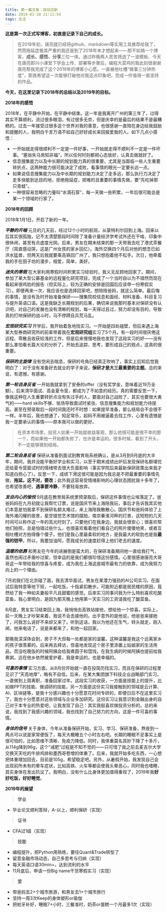 ```yaml
---
title: 第一篇文章：辞旧迎新
date: 2019-01-20 21:11:54
tags: 生活
---
```


 **这是第一次正式写博客，初衷是记录下自己的成长。** 

> 在2018年初，唐亮就已经将github、markdown等实用工具推荐给我了，然而拖延症极其严重的我还是到了2018年末才想起来——那不如搞一个博客，**成长、感悟、分享**三位一体。通过昨晚两人苦苦筛选了一波模板、今天在唐亮即兴小课堂下学会上传、部署等步骤后，编程大菜鸡的我此刻很谢谢唐亮帮我完成了这个2019年的博客小心愿。一直被他吐槽“做事三分钟热度”，那我希望这一次能够打破他对我这点印象吧，完成一件值得一直坚持的作品。

**今天，在这里记录下2018年的总结以及2019年的目标。**

**2018年的感悟**

2018年，在平静中开始，在平静中结束。这一年是我离开广州的第三年了，过得其实不算顺利，流过很多眼泪，有过很多无奈，但是庆幸的是最后的结果不是最糟糕的。过去一年接受过很多这个世界对我的善意，也很感谢一直陪在身边给我鼓励和提醒的人，我明白千言万语不如自己好好成长来回报爱我的人。如下几点小感悟：

* 一开始就走得很顺利不一定是一件好事，一开始就走得不顺利不一定是一件坏事。“塞翁失马焉知非福”，所以任何时刻都把心态放好，认真去做就好了。
* 信息搜集能力以及中长期的规划能力真的很重要，尤其是当面临一些人生重要转折点，这两种能力很可能决定了成败，看事情的眼光一定要长远一点。
* 如果说信息搜集能力以及中长期的规划能力决定了走多远，那么执行力决定了走多快能到达目的地，拒绝拖延症，把难的且重要的事情先做，要“先吃掉那只青蛙”。
* 一种很容易忽略的力量叫“水滴石穿”，每一天做一些积累，一年后很可能会是某一个领域的行家了。

**2018年的回顾**

2018年1月1日，开启了新的一年。

***平静的开端***
元旦的几天前，经过12个小时的航班，从蒙特利尔回到上海。回来以后其实很孤独，记不太清楚那段时间除了准备计量经济学考试外还在干啥，印象中很休闲，甚至有点虚度光阴。后来，男友在期末结束的那一天带我去吃了港式茶餐厅（简直感动哭，这是广州女孩的家乡回忆）。海外交换四个月后对他的想念已如洪水猛兽，但两天后我就要乘高铁回广州了，我只想抱着他不松手。次日，他牵着我的手在田子坊的漫步，相爱，简单，美好。

***迷失的寒假***
在大家利用寒假时间积累实习经验时，我义无反顾地回家了。期间，参加了某大型公募基金的远程量化研究项目，完成了一个当时自以为不错然而现在看起来很鸡肋的报告（但实际上，较为正确的安排是回国后应该申一份寒假实习）。即便再来一次，我应该也是选择回家吧，想陪陪爸妈，就这么简单。最后悔的事情，是没有及时开始准备保研——搜集院校信息和面经、材料准备、科目复习与提升英语口语。这是我缺乏长期规划的后果，确切来说我那时基本对保研没有认识吧，对自己的发展也没有清晰的规划，每一天得过且过，努力却没有目的，导致真的打响保研的战斗时，马不停蹄且兵荒马乱。

***宏观研究实习***
开学后，我开始着急地找实习。一开始是四处碰壁，但后来遇上海某大型券商研究所的前辈带着我在**宏观研究组**实习了5个月。有一段时间很厌倦这远程、零散且收获较浅的工作，但是后来慢慢地我也发现了这段实习的好——没有那么害怕看长篇大论的分析了，开始去追踪、思考，要形成自己的观点，这真的很重要。

***保研的主旋律***
没有空闲去喘息，保研的号角已经真正吹响了，事实上后知后觉我明白了：对于没有准备好去就业的学子来说，**保研才是大三最重要的主题**。总的来说，有遗憾，有感谢。

***第一轮自身反省***
一开始我就拿到了安泰的offer（没有奖学金，意味着近19万全额）。后来清华面试、高金夏令营，都成为了不如意的经历。真的需要反思一下，像我这种在人生重要转折点没有失过手的人，要面对自己战败了，其实也要很大勇气的——hard skills不够、怯场导致面试时紧张、信息搜集能力和规划能力待提高。甚至在预录取后一段时间我还时不时想：如果提早准备，那么结局会不会很不一样。半年后，我也想通了，知足常乐，起码不用被逼着去找工作，心里有遗憾是我一定要承认的事情——原本我可以做的更好。

>在资本市场里，投资人如果一开始就收益客观，那么他很可能是很不幸的那一个，而如果他一开始都失败了，也许是幸运的。很多时候，看到了开头，不一定能够猜到结局。

***第二轮自身反省***
保研从准备到面试到教育局系统确认，是从3月到9月底的大半年，期间，我并没能平衡好学业和实习，以至于期末成绩出炉后发现保研名额堪忧还给夏令营面试时的情绪带去很大负面影响（事实学院后来最新保研政策出来我才知道白担心了）。反思一下，成绩下滑这很可能是因为我总是不把最重要的事情先做，**拖延，这不对，要改**；此外我这容易受情绪影响的心理状态困扰我十多年了，也希望改善吧，**遇事要冷静**，不要轻易放弃。

***发自内心的愉悦***
9月底在教育局系统里预录取后，保研这件事情也尘埃落定了。爸爸妈妈在九月初就让我帮忙订票，说是国庆节来上海陪我玩，事后才告诉我其实他们本意是怕我拿不到保研名额太难过，来上海陪我散散心。国庆节和爸妈体验了上海外滩闪耀的夜景，星空错觉艺术馆的摆拍，南京秦淮河畔的灯景，这短短的几天时间可以称作这一年的高光时刻了。只要他们在我身边，我就会很安心；很喜欢帮他们拍照，总是怕错过些什么，也很喜欢看着他们看自己的照片傻傻地笑，或者互相吐槽对方拍得像个傻子。他们是我心里最柔软的地方，是我最大的软肋也是我**最强的铠甲**。所以，我要加油阿，愿我成长的速度赶得上他们老去的速度。

***温暖的依靠***
和男友在今年的进展倒是蛮大的，在保研准备期间他一直给我打气，虽然也闹过矛盾吵过架，但幸运的是我们都很珍惜这份感情。心里很感谢唐亮大哥哥这一年带给我的惊喜与疼爱，成为我在上海这座城市最有力的依靠，成为我努力向上的一个理由。

7月初我们在北京碰了面，我去清华面试，男友在某潜力强劲的AI公司实习。在面试后我特意等他下班，一起吃饭，十指紧扣散步。可能附近都是居民楼的原因，竟然给了我一种如夫妻般平凡且甜蜜的感觉。后来实习同事问我为什么特别喜欢吃酸菜鱼，我心里明白，是因为那天晚上他用第一天实习的工资请我吃了酸菜鱼。

8月底，男友实习结束回上海，我悄悄去高铁站接他，想给他一个惊喜。实际上，前一天晚上才吵架来着，我说不会去接他的。出乎意外的是他说，他爸爸来接她了，问我怎么说好不来却又来了。听到这话，我以为他还在生气，转头就走，刚入闸，他来电话了，说是来都来了，和他一起回家。

那晚我深深体会到，房子不大但每一处都是家的温馨。这种温馨是我这个远离家乡的孩子很羡慕的。后来再去拜访，惊喜地发现这个房子里添置上姑娘家的生活用品，而没吃晚饭的时候阿姨会给我煮圆子和馄饨，在我生病的时候阿姨也提前给我煮粥。远在他乡依然被爱护着，我是幸运的，也是幸福的。

***可喜的事情***
实习方面，从8月份开始就一直在投简历找实习，而且在保研的过程里见识了“天高地厚”，略有不自信。后来，在某大集团旗下科技企业战略部门实习，一直做到上周离职，准备回家过年。这段实习的收获，一方面是技能上的提升，比如做PPT的技能、做调研的技能，另一方面是这份实习我接触到的领域是云计算、AI、区块链等，是我十分感兴趣也十分愿意花时间专研的，即便日后不在这里实习了，我也十分愿意对这些领域与企业多加研究。这份实习让我意识到金融出身的自己对于本专业的热爱吧，让我发现了自己：其实我挺喜欢做投资分析的。总的来说，我找到了我感兴趣的领域，我也找到了自己努力的方向，这是一件可喜的事情。

***身体的信号***
关于身体，今年从准备保研开始，实习、学习、保研准备，熬夜到一两点可以说是家常便饭了，每天大概睡五个小时左右吧。长期的睡眠不足事实上是很可怕的，比如思维不清晰、免疫力降低。同时，我体重莫名其妙下降了十多斤，从114g降到96g，这个“减肥”过程是不知不觉的——只可惜了我之前去麦吉尔大学交换天天吃的牛排鸡排和墨西哥卷增的体重了。后来，我就开始多吃东西，一心想把体重增加回去，目前是105g，希望稳定吧。另外，从暑假开始，我发现自己会出现前所未有的晕车症状，比如高铁、火车等都会使我头晕恶心，同时我也嗜睡，其实身体在发出抗议了。我明白，没有什么比身体更加值得重视了，2019年我**好好吃饭，好好睡觉**。


**2019年的展望**

>**学业**

+ 毕业论文顺利答辩，A-以上，顺利保研（实现）


>**证书**

+ CFA过1级（实现）

>**技能**

+ 编程提升，把Python用熟练，要往Quant&Trade转型了
+ 留意金融市场动态，自己多思考与归纳（实现）
+ 每天英语口语30min+，达到流利的水平
+ 11月底后，申请一份Big name干货寒假实习（实现）

>**爱**

+ 带爸妈去2+个城市旅游，和男友去1+个城市旅行
+ 坚持一周3次Keep的身体塑形or瑜伽
+ 把蛀牙补好，睡眠7+小时，三餐准时，奶茶or蛋糕一个月最多1次（实现）
